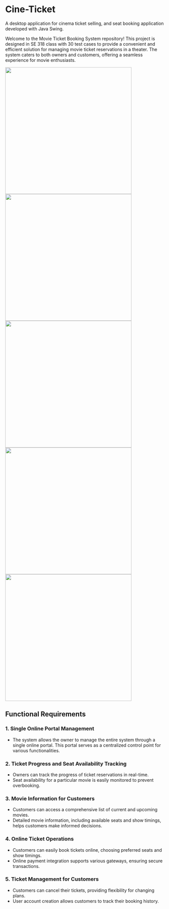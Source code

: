 # Cine-Ticket

A desktop application for cinema ticket selling, and seat booking application developed with Java Swing.

Welcome to the Movie Ticket Booking System repository! This project is designed in SE 318 class with 30 test cases to provide a convenient and efficient solution for managing movie ticket reservations in a theater. The system caters to both owners and customers, offering a seamless experience for movie enthusiasts.

<img src = "https://github.com/SelenSonmez/cineticket/assets/71898275/2c836efc-9951-467b-b17e-95ae37d70e70" width = 400>
<img src = "https://github.com/SelenSonmez/cineticket/assets/71898275/ac171475-f37d-449e-99d3-7803ce647a34" width = 400>
<img src = "https://github.com/SelenSonmez/cineticket/assets/71898275/a8279467-9634-4c86-a3a7-36d42afb304e" width = 400>
<img src = "https://github.com/SelenSonmez/cineticket/assets/71898275/f7ad74ba-cb28-40c0-8d76-166dd16e01a5" width = 400>
<img src = "https://github.com/SelenSonmez/cineticket/assets/71898275/9b10cc9f-890f-464c-b853-935e15d0b859" width = 400>

## Functional Requirements

### 1. Single Online Portal Management

- The system allows the owner to manage the entire system through a single online portal. This portal serves as a centralized control point for various functionalities.

### 2. Ticket Progress and Seat Availability Tracking

- Owners can track the progress of ticket reservations in real-time.
- Seat availability for a particular movie is easily monitored to prevent overbooking.

### 3. Movie Information for Customers

- Customers can access a comprehensive list of current and upcoming movies.
- Detailed movie information, including available seats and show timings, helps customers make informed decisions.

### 4. Online Ticket Operations

- Customers can easily book tickets online, choosing preferred seats and show timings.
- Online payment integration supports various gateways, ensuring secure transactions.

### 5. Ticket Management for Customers

- Customers can cancel their tickets, providing flexibility for changing plans.
- User account creation allows customers to track their booking history.
